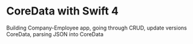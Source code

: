 # CoreData with Swift 4

Building Company-Employee app, going through CRUD, update versions CoreData, parsing JSON into CoreData




